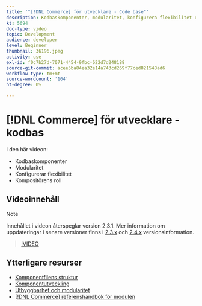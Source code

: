 ```yaml
---
title: '"[!DNL Commerce] för utvecklare - Code base"'
description: Kodbaskomponenter, modularitet, konfigurera flexibilitet och Composer-roll
kt: 5694
doc-type: video
topic: Development
audience: developer
level: Beginner
thumbnail: 36196.jpeg
activity: use
exl-id: f0c7b27d-7071-4454-9fbc-622d7d248188
source-git-commit: acee5ba84ea32e14a743cd269f77ced821548ad6
workflow-type: tm+mt
source-wordcount: '104'
ht-degree: 0%

---
```


# [!DNL Commerce] för utvecklare - kodbas

I den här videon:

- Kodbaskomponenter
- Modularitet
- Konfigurerar flexibilitet
- Kompositörens roll

## Videoinnehåll

>[!NOTE]
>
>Innehållet i videon återspeglar version 2.3.1. Mer information om uppdateringar i senare versioner finns i [ 2.3.x](https://devdocs.magento.com/guides/v2.3/release-notes/bk-release-notes.html) och [2.4.x](https://devdocs.magento.com/guides/v2.4/release-notes/bk-release-notes.html) versionsinformation.

>[!VIDEO](https://video.tv.adobe.com/v/36196?quality=12&learn=on)

## Ytterligare resurser

- [Komponentfilens struktur](https://devdocs.magento.com/guides/v2.4/extension-dev-guide/prepare/prepare_file-str.html)
- [Komponentutveckling](https://devdocs.magento.com/guides/v2.4/extension-dev-guide/module-development.html)
- [Utbyggbarhet och modularitet](https://devdocs.magento.com/guides/v2.4/architecture/extensibility.html)
- [[!DNL Commerce] referenshandbok för modulen](https://devdocs.magento.com/guides/v2.4/mrg/intro.html)
